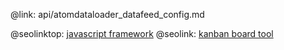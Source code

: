 @link: api/atomdataloader_datafeed_config.md

@seolinktop: [javascript framework](https://webix.com)
@seolink: [kanban board tool](https://webix.com/kanban/)